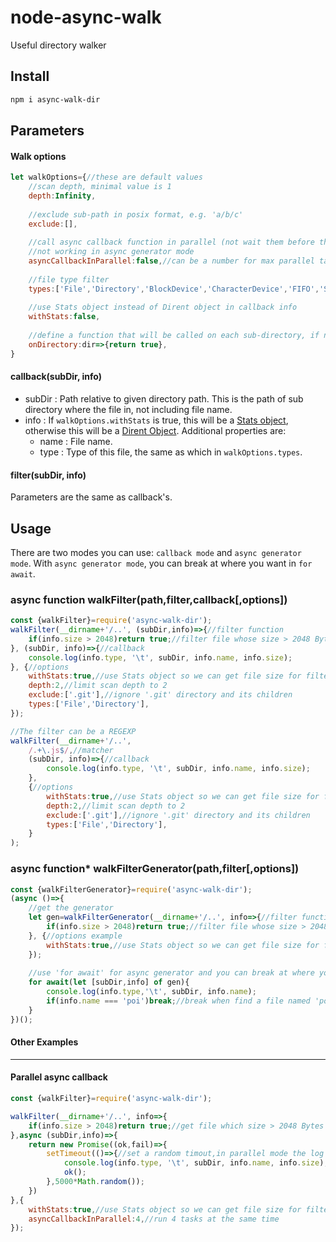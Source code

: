 # node-async-walk
Useful directory walker

## Install

```bash
npm i async-walk-dir
```

## Parameters

#### Walk options

```javascript
let walkOptions={//these are default values
    //scan depth, minimal value is 1
    depth:Infinity,
    
    //exclude sub-path in posix format, e.g. 'a/b/c'
    exclude:[],
    
    //call async callback function in parallel (not wait them before the walker ends)
    //not working in async generator mode
    asyncCallbackInParallel:false,//can be a number for max parallel tasks
    
    //file type filter
    types:['File','Directory','BlockDevice','CharacterDevice','FIFO','Socket','SymbolicLink'],
    
    //use Stats object instead of Dirent object in callback info
    withStats:false,
    
    //define a function that will be called on each sub-directory, if not return true, this directory will not be processed. (include the input dir)
    onDirectory:dir=>{return true},
}
```

#### callback(subDir, info)

* subDir : Path relative to given directory path. This is the path of sub directory where the file in, not including file name.
* info : If `walkOptions.withStats` is true, this will be a [Stats object](https://nodejs.org/api/fs.html#fs_class_fs_stats), otherwise this will be a [Dirent Object](https://nodejs.org/api/fs.html#fs_class_fs_dirent). Additional properties are:
  * name : File name.
  * type : Type of this file, the same as which in `walkOptions.types`.

#### filter(subDir, info)

Parameters are the same as callback's.



## Usage

There are two modes you can use: `callback mode` and `async generator mode`. With `async generator mode`, you can break at where you want in `for await`.


### async function walkFilter(path,filter,callback[,options])

```javascript
const {walkFilter}=require('async-walk-dir');
walkFilter(__dirname+'/..', (subDir,info)=>{//filter function
    if(info.size > 2048)return true;//filter file whose size > 2048 Bytes
}, (subDir, info)=>{//callback
    console.log(info.type, '\t', subDir, info.name, info.size);
}, {//options
    withStats:true,//use Stats object so we can get file size for filter
	depth:2,//limit scan depth to 2
	exclude:['.git'],//ignore '.git' directory and its children
	types:['File','Directory'],
});

//The filter can be a REGEXP
walkFilter(__dirname+'/..',
	/.+\.js$/,//matcher
	(subDir, info)=>{//callback
		console.log(info.type, '\t', subDir, info.name, info.size);
	}, 
	{//options
		withStats:true,//use Stats object so we can get file size for filter
		depth:2,//limit scan depth to 2
		exclude:['.git'],//ignore '.git' directory and its children
		types:['File','Directory'],
	}
);
```

### async function* walkFilterGenerator(path,filter[,options])

```javascript
const {walkFilterGenerator}=require('async-walk-dir');
(async ()=>{
    //get the generator
    let gen=walkFilterGenerator(__dirname+'/..', info=>{//filter function
        if(info.size > 2048)return true;//filter file whose size > 2048 Bytes
    }, {//options example
        withStats:true,//use Stats object so we can get file size for filter
    });
    
    //use 'for await' for async generator and you can break at where you want
    for await(let [subDir,info] of gen){
        console.log(info.type,'\t', subDir, info.name);
        if(info.name === 'poi')break;//break when find a file named 'poi'
    }
})();
```



#### Other Examples

------

#### Parallel async callback

```javascript
const {walkFilter}=require('async-walk-dir');

walkFilter(__dirname+'/..', info=>{
    if(info.size > 2048)return true;//get file which size > 2048 Bytes
},async (subDir,info)=>{
    return new Promise((ok,fail)=>{
        setTimeout(()=>{//set a random timout,in parallel mode the log will print in random order
            console.log(info.type, '\t', subDir, info.name, info.size);
            ok();
        },5000*Math.random());
    })
},{
    withStats:true,//use Stats object so we can get file size for filter
    asyncCallbackInParallel:4,//run 4 tasks at the same time
});
```

